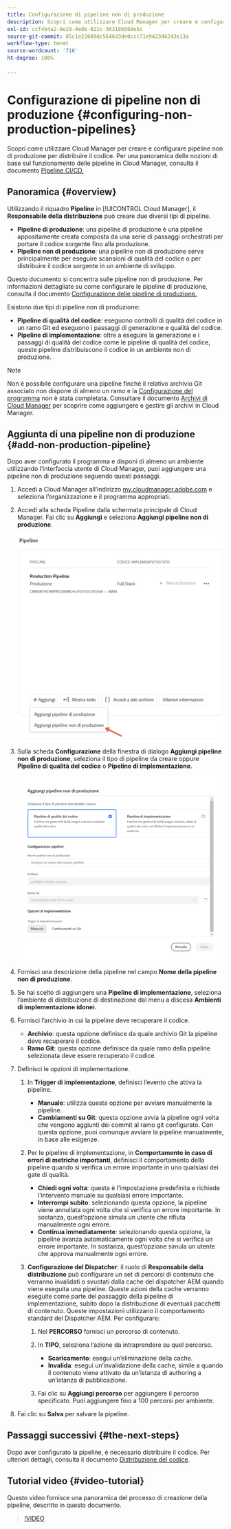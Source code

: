 ```yaml
---
title: Configurazione di pipeline non di produzione
description: Scopri come utilizzare Cloud Manager per creare e configurare pipeline non di produzione per distribuire il codice.
exl-id: ccf4b4a2-6e29-4ede-821c-36318b568e5c
source-git-commit: 85c1e22609dc5646d3de0ccc71e9423d4243e13a
workflow-type: tm+mt
source-wordcount: '716'
ht-degree: 100%

---
```


# Configurazione di pipeline non di produzione {#configuring-non-production-pipelines}

Scopri come utilizzare Cloud Manager per creare e configurare pipeline non di produzione per distribuire il codice. Per una panoramica delle nozioni di base sul funzionamento delle pipeline in Cloud Manager, consulta il documento [Pipeline CI/CD.](/help/overview/ci-cd-pipelines.md)

## Panoramica {#overview}

Utilizzando il riquadro **Pipeline** in [!UICONTROL Cloud Manager], il **Responsabile della distribuzione** può creare due diversi tipi di pipeline.

* **Pipeline di produzione**: una pipeline di produzione è una pipeline appositamente creata composta da una serie di passaggi orchestrati per portare il codice sorgente fino alla produzione.
* **Pipeline non di produzione**: una pipeline non di produzione serve principalmente per eseguire scansioni di qualità del codice o per distribuire il codice sorgente in un ambiente di sviluppo.

Questo documento si concentra sulle pipeline non di produzione. Per informazioni dettagliate su come configurare le pipeline di produzione, consulta il documento [Configurazione delle pipeline di produzione.](/help/using/production-pipelines.md)

Esistono due tipi di pipeline non di produzione:

* **Pipeline di qualità del codice**: eseguono controlli di qualità del codice in un ramo Git ed eseguono i passaggi di generazione e qualità del codice.
* **Pipeline di implementazione**: oltre a eseguire la generazione e i passaggi di qualità del codice come le pipeline di qualità del codice, queste pipeline distribuiscono il codice in un ambiente non di produzione.

>[!NOTE]
>
>Non è possibile configurare una pipeline finché il relativo archivio Git associato non dispone di almeno un ramo e la [Configurazione del programma](/help/getting-started/program-setup.md) non è stata completata. Consultare il documento [Archivi di Cloud Manager](/help/managing-code/managing-repositories.md) per scoprire come aggiungere e gestire gli archivi in Cloud Manager.

## Aggiunta di una pipeline non di produzione {#add-non-production-pipeline}

Dopo aver configurato il programma e disponi di almeno un ambiente utilizzando l’interfaccia utente di Cloud Manager, puoi aggiungere una pipeline non di produzione seguendo questi passaggi.

1. Accedi a Cloud Manager all’indirizzo [my.cloudmanager.adobe.com](https://my.cloudmanager.adobe.com) e seleziona l’organizzazione e il programma appropriati.

1. Accedi alla scheda Pipeline dalla schermata principale di Cloud Manager. Fai clic su **Aggiungi** e seleziona **Aggiungi pipeline non di produzione**.

   ![Aggiungi pipeline non di produzione](/help/assets/configure-pipelines/nonprod-pipeline-add1.png)

1. Sulla scheda **Configurazione** della finestra di dialogo **Aggiungi pipeline non di produzione**, seleziona il tipo di pipeline da creare oppure **Pipeline di qualità del codice** o **Pipeline di implementazione**.

   ![Scegli il tipo di pipeline](/help/assets/configure-pipelines/add-non-production-pipeline.png)

1. Fornisci una descrizione della pipeline nel campo **Nome della pipeline non di produzione**.

1. Se hai scelto di aggiungere una **Pipeline di implementazione**, seleziona l’ambiente di distribuzione di destinazione dal menu a discesa **Ambienti di implementazione idonei**.

1. Fornisci l’archivio in cui la pipeline deve recuperare il codice.

   * **Archivio**: questa opzione definisce da quale archivio Git la pipeline deve recuperare il codice.
   * **Ramo Git**: questa opzione definisce da quale ramo della pipeline selezionata deve essere recuperato il codice.

1. Definisci le opzioni di implementazione.

   1. In **Trigger di implementazione**, definisci l’evento che attiva la pipeline.

      * **Manuale**: utilizza questa opzione per avviare manualmente la pipeline.
      * **Cambiamenti su Git**: questa opzione avvia la pipeline ogni volta che vengono aggiunti dei commit al ramo git configurato. Con questa opzione, puoi comunque avviare la pipeline manualmente, in base alle esigenze.

   1. Per le pipeline di implementazione, in **Comportamento in caso di errori di metriche importanti**, definisci il comportamento della pipeline quando si verifica un errore importante in uno qualsiasi dei gate di qualità.

      * **Chiedi ogni volta**: questa è l’impostazione predefinita e richiede l’intervento manuale su qualsiasi errore importante.
      * **Interrompi subito**: selezionando questa opzione, la pipeline viene annullata ogni volta che si verifica un errore importante. In sostanza, quest’opzione simula un utente che rifiuta manualmente ogni errore.
      * **Continua immediatamente**: selezionando questa opzione, la pipeline avanza automaticamente ogni volta che si verifica un errore importante. In sostanza, quest’opzione simula un utente che approva manualmente ogni errore.

   1. **Configurazione del Dispatcher**: il ruolo di **Responsabile della distribuzione** può configurare un set di percorsi di contenuto che verranno invalidati o svuotati dalla cache del dispatcher AEM quando viene eseguita una pipeline. Queste azioni della cache verranno eseguite come parte del passaggio della pipeline di implementazione, subito dopo la distribuzione di eventuali pacchetti di contenuto. Queste impostazioni utilizzano il comportamento standard del Dispatcher AEM. Per configurare:

      1. Nel **PERCORSO** fornisci un percorso di contenuto.
      1. In **TIPO**, seleziona l’azione da intraprendere su quel percorso.

         * **Scaricamento**: esegui un’eliminazione della cache.
         * **Invalida**: esegui un’invalidazione della cache, simile a quando il contenuto viene attivato da un’istanza di authoring a un’istanza di pubblicazione.
      1. Fai clic su **Aggiungi percorso** per aggiungere il percorso specificato. Puoi aggiungere fino a 100 percorsi per ambiente.

1. Fai clic su **Salva** per salvare la pipeline.

## Passaggi successivi {#the-next-steps}

Dopo aver configurato la pipeline, è necessario distribuire il codice. Per ulteriori dettagli, consulta il documento [Distribuzione del codice](/help/using/code-deployment.md).

## Tutorial video {#video-tutorial}

Questo video fornisce una panoramica del processo di creazione della pipeline, descritto in questo documento.

>[!VIDEO](https://video.tv.adobe.com/v/26316/)
